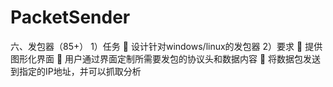# PacketSender
六、发包器（85+）
1）任务
	设计针对windows/linux的发包器
2）要求
	提供图形化界面
	用户通过界面定制所需要发包的协议头和数据内容
	将数据包发送到指定的IP地址，并可以抓取分析
